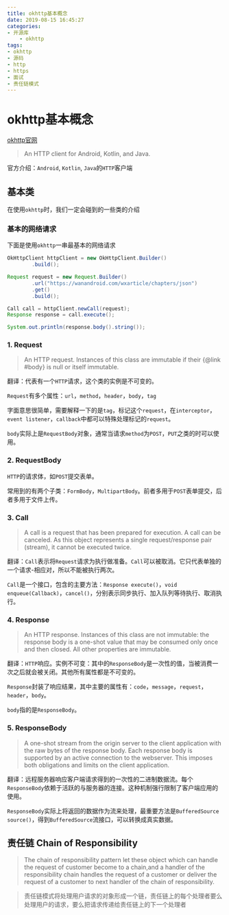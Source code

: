 ```yaml
---
title: okhttp基本概念
date: 2019-08-15 16:45:27
categories:
- 开源库
    - okhttp
tags:
- okhttp
- 源码
- http
- https
- 面试
- 责任链模式
---
```


# okhttp基本概念

[okhttp官网](https://github.com/square/okhttp)

> An HTTP client for Android, Kotlin, and Java. 

官方介绍：`Android`, `Kotlin`, `Java`的`HTTP`客户端

## 基本类

在使用`okhttp`时，我们一定会碰到的一些类的介绍


### 基本的网络请求

下面是使用`okhttp`一串最基本的网络请求

```java
OkHttpClient httpClient = new OkHttpClient.Builder()
        .build();

Request request = new Request.Builder()
        .url("https://wanandroid.com/wxarticle/chapters/json")
        .get()
        .build();

Call call = httpClient.newCall(request);
Response response = call.execute();

System.out.println(response.body().string());
```

### 1. Request

> An HTTP request. Instances of this class are immutable if their {@link #body} is null or itself immutable.

翻译：代表有一个`HTTP`请求，这个类的实例是不可变的。

`Request`有多个属性：`url`，`method`，`header`，`body`，`tag`

字面意思很简单，需要解释一下的是`tag`，标记这个`request`，在`interceptor`，`event listener`，`callback`中都可以特殊处理标记的`request`。

`body`实际上是`RequestBody`对象，通常当请求`method`为`POST`，`PUT`之类的时可以使用。

### 2. RequestBody

`HTTP`的请求体，如`POST`提交表单。

常用到的有两个子类：`FormBody`，`MultipartBody`。前者多用于`POST`表单提交，后者多用于文件上传。

### 3. Call

> A call is a request that has been prepared for execution. A call can be canceled. As this object represents a single request/response pair (stream), it cannot be executed twice.

翻译：`Call`表示将`Request`请求为执行做准备。`Call`可以被取消。它只代表单独的一个请求-相应对，所以不能被执行两次。

`Call`是一个接口，包含的主要方法：`Response execute()`，`void enqueue(Callback)`，`cancel()`，分别表示同步执行、加入队列等待执行、取消执行。

### 4. Response

> An HTTP response. Instances of this class are not immutable: the response body is a one-shot value that may be consumed only once and then closed. All other properties are immutable.

翻译：`HTTP`响应。实例不可变：其中的`ResponseBody`是一次性的值，当被消费一次之后就会被关闭。其他所有属性都是不可变的。

`Response`封装了响应结果，其中主要的属性有：`code`，`message`，`request`，`header`，`body`。

`body`指的是`ResponseBody`。

### 5. ResponseBody

> A one-shot stream from the origin server to the client application with the raw bytes of the response body. Each response body is supported by an active connection to the webserver. This imposes both obligations and limits on the client application.

翻译：远程服务器响应客户端请求得到的一次性的二进制数据流。每个`ResponseBody`依赖于活跃的与服务器的连接。这种机制强行限制了客户端应用的使用。

`ResponseBody`实际上将返回的数据作为流来处理，最重要方法是`BufferedSource source()`，得到`BufferedSource`流接口，可以转换成真实数据。


## 责任链 Chain of Responsibility

> The chain of responsibility pattern let these object which can handle the request of customer become to a chain,and a handler of the responsibility chain handles the request of a customer or deliver the request of a customer to next handler of the chain of responsibility.

> 责任链模式将处理用户请求的对象形成一个链，责任链上的每个处理者要么处理用户的请求，要么把请求传递给责任链上的下一个处理者
